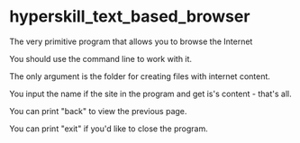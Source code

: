 # hyperskill_text_based_browser
The very primitive program that allows you to browse the Internet

You should use the command line to work with it.

The only argument is the folder for creating files with internet content.

You input the name if the site in the program and get is's content - that's all.

You can print "back" to view the previous page.

You can print "exit" if you'd like to close the program.
